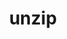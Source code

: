 ---
title: "unzip"
layout: cache
categories: [package, develop]
meta: {"compilers": ["apple-clang@=15.0.0", "gcc@=10.2.1", "gcc@=10.5.0", "gcc@=11.1.0", "gcc@=11.4.0", "gcc@=13.2.0", "gcc@=13.3.0", "gcc@=7.3.1", "gcc@=7.5.0", "gcc@=9.4.0"], "num_specs": 34, "num_specs_by_stack": {"aws-isc": 1, "aws-isc-aarch64": 1, "developer-tools": 1, "developer-tools-aarch64-linux-gnu": 3, "developer-tools-darwin": 1, "developer-tools-manylinux2014": 1, "developer-tools-x86_64_v3-linux-gnu": 3, "e4s": 3, "e4s-neoverse-v2": 3, "e4s-neoverse_v1": 1, "e4s-oneapi": 3, "e4s-power": 1, "e4s-rocm-external": 3, "gpu-tests": 3, "hep": 3, "ml-darwin-aarch64-mps": 1, "ml-linux-aarch64-cpu": 3, "ml-linux-aarch64-cuda": 3, "ml-linux-x86_64-cpu": 3, "ml-linux-x86_64-cuda": 3, "ml-linux-x86_64-rocm": 3, "radiuss": 3, "root": 34, "tutorial": 3}, "oss": ["amzn2", "centos7", "rhel8", "ubuntu18.04", "ubuntu20.04", "ubuntu22.04", "ubuntu24.04", "ventura"], "platforms": ["darwin", "linux"], "stacks": ["aws-isc", "aws-isc-aarch64", "developer-tools", "developer-tools-aarch64-linux-gnu", "developer-tools-darwin", "developer-tools-manylinux2014", "developer-tools-x86_64_v3-linux-gnu", "e4s", "e4s-neoverse-v2", "e4s-neoverse_v1", "e4s-oneapi", "e4s-power", "e4s-rocm-external", "gpu-tests", "hep", "ml-darwin-aarch64-mps", "ml-linux-aarch64-cpu", "ml-linux-aarch64-cuda", "ml-linux-x86_64-cpu", "ml-linux-x86_64-cuda", "ml-linux-x86_64-rocm", "radiuss", "root", "tutorial"], "targets": ["aarch64", "neoverse_v1", "neoverse_v2", "ppc64le", "x86_64_v3"], "versions": ["6.0"]}
spec_details: [{"compiler": "gcc@=7.5.0", "hash": "25yc6m3benwxich3pl7qf4b6q34nvhdx", "os": "ubuntu18.04", "platform": "linux", "size": "-", "stacks": ["radiuss", "root"], "tarball": "https://binaries.spack.io/develop/build_cache/linux-ubuntu18.04-x86_64_v3/gcc-7.5.0/unzip-6.0/linux-ubuntu18.04-x86_64_v3-gcc-7.5.0-unzip-6.0-25yc6m3benwxich3pl7qf4b6q34nvhdx.spack", "target": "x86_64_v3", "variants": ["build_system=makefile", "patches=881d2ed,f6f6236"], "versions": ["6.0"]}, {"compiler": "gcc@=11.4.0", "hash": "2lpbarv4hdx37zqanxr3oigay7tpw32l", "os": "ubuntu22.04", "platform": "linux", "size": "-", "stacks": ["e4s-neoverse-v2", "root"], "tarball": "https://binaries.spack.io/develop/build_cache/linux-ubuntu22.04-neoverse_v2/gcc-11.4.0/unzip-6.0/linux-ubuntu22.04-neoverse_v2-gcc-11.4.0-unzip-6.0-2lpbarv4hdx37zqanxr3oigay7tpw32l.spack", "target": "neoverse_v2", "variants": ["build_system=makefile", "patches=881d2ed,f6f6236"], "versions": ["6.0"]}, {"compiler": "gcc@=7.3.1", "hash": "35pstq3pdis45sxc6hco6mehsj5wz6nv", "os": "amzn2", "platform": "linux", "size": "-", "stacks": ["aws-isc-aarch64", "root"], "tarball": "https://binaries.spack.io/develop/build_cache/linux-amzn2-aarch64/gcc-7.3.1/unzip-6.0/linux-amzn2-aarch64-gcc-7.3.1-unzip-6.0-35pstq3pdis45sxc6hco6mehsj5wz6nv.spack", "target": "aarch64", "variants": ["build_system=makefile", "patches=881d2ed,f6f6236"], "versions": ["6.0"]}, {"compiler": "gcc@=10.2.1", "hash": "3zlz6irhfuunealopmvu54qbtouqmo7g", "os": "centos7", "platform": "linux", "size": "-", "stacks": ["developer-tools-manylinux2014", "root"], "tarball": "https://binaries.spack.io/develop/build_cache/linux-centos7-x86_64_v3/gcc-10.2.1/unzip-6.0/linux-centos7-x86_64_v3-gcc-10.2.1-unzip-6.0-3zlz6irhfuunealopmvu54qbtouqmo7g.spack", "target": "x86_64_v3", "variants": ["build_system=makefile", "patches=881d2ed,f6f6236"], "versions": ["6.0"]}, {"compiler": "gcc@=13.2.0", "hash": "4srl6hikr6o7j66hlsh2iradxqktvtkl", "os": "ubuntu24.04", "platform": "linux", "size": "-", "stacks": ["ml-linux-aarch64-cpu", "ml-linux-aarch64-cuda", "root"], "tarball": "https://binaries.spack.io/develop/build_cache/linux-ubuntu24.04-aarch64/gcc-13.2.0/unzip-6.0/linux-ubuntu24.04-aarch64-gcc-13.2.0-unzip-6.0-4srl6hikr6o7j66hlsh2iradxqktvtkl.spack", "target": "aarch64", "variants": ["build_system=makefile", "patches=881d2ed,f6f6236"], "versions": ["6.0"]}, {"compiler": "gcc@=7.5.0", "hash": "5dntwsqufkqgrxsr4ymjrxusgsmu25xk", "os": "ubuntu18.04", "platform": "linux", "size": "-", "stacks": ["radiuss", "root"], "tarball": "https://binaries.spack.io/develop/build_cache/linux-ubuntu18.04-x86_64_v3/gcc-7.5.0/unzip-6.0/linux-ubuntu18.04-x86_64_v3-gcc-7.5.0-unzip-6.0-5dntwsqufkqgrxsr4ymjrxusgsmu25xk.spack", "target": "x86_64_v3", "variants": ["build_system=makefile", "patches=881d2ed,f6f6236"], "versions": ["6.0"]}, {"compiler": "gcc@=13.2.0", "hash": "6hxqzyyoebfq2lnec72jiksv7w72kfaj", "os": "ubuntu24.04", "platform": "linux", "size": "-", "stacks": ["ml-linux-aarch64-cpu", "ml-linux-aarch64-cuda", "root"], "tarball": "https://binaries.spack.io/develop/build_cache/linux-ubuntu24.04-aarch64/gcc-13.2.0/unzip-6.0/linux-ubuntu24.04-aarch64-gcc-13.2.0-unzip-6.0-6hxqzyyoebfq2lnec72jiksv7w72kfaj.spack", "target": "aarch64", "variants": ["build_system=makefile", "patches=881d2ed,f6f6236"], "versions": ["6.0"]}, {"compiler": "gcc@=11.4.0", "hash": "7hz422ycgxzurrfjfqjisk5she2wizoh", "os": "ubuntu22.04", "platform": "linux", "size": "-", "stacks": ["e4s-oneapi", "root"], "tarball": "https://binaries.spack.io/develop/build_cache/linux-ubuntu22.04-x86_64_v3/gcc-11.4.0/unzip-6.0/linux-ubuntu22.04-x86_64_v3-gcc-11.4.0-unzip-6.0-7hz422ycgxzurrfjfqjisk5she2wizoh.spack", "target": "x86_64_v3", "variants": ["build_system=makefile", "patches=881d2ed,f6f6236"], "versions": ["6.0"]}, {"compiler": "gcc@=13.3.0", "hash": "7uqly27wth3ufqwllhguvh2562zylbgq", "os": "rhel8", "platform": "linux", "size": "-", "stacks": ["developer-tools-aarch64-linux-gnu", "root"], "tarball": "https://binaries.spack.io/develop/build_cache/linux-rhel8-aarch64/gcc-13.3.0/unzip-6.0/linux-rhel8-aarch64-gcc-13.3.0-unzip-6.0-7uqly27wth3ufqwllhguvh2562zylbgq.spack", "target": "aarch64", "variants": ["build_system=makefile", "patches=881d2ed,f6f6236"], "versions": ["6.0"]}, {"compiler": "gcc@=13.2.0", "hash": "bdezvkzzrrugyzhh5da6ophnssbk7oua", "os": "ubuntu24.04", "platform": "linux", "size": "-", "stacks": ["ml-linux-x86_64-cpu", "ml-linux-x86_64-cuda", "ml-linux-x86_64-rocm", "root"], "tarball": "https://binaries.spack.io/develop/build_cache/linux-ubuntu24.04-x86_64_v3/gcc-13.2.0/unzip-6.0/linux-ubuntu24.04-x86_64_v3-gcc-13.2.0-unzip-6.0-bdezvkzzrrugyzhh5da6ophnssbk7oua.spack", "target": "x86_64_v3", "variants": ["build_system=makefile", "patches=881d2ed,f6f6236"], "versions": ["6.0"]}, {"compiler": "gcc@=11.4.0", "hash": "bibw3sma34wayawvwoldm7ybsrnuav53", "os": "ubuntu22.04", "platform": "linux", "size": "-", "stacks": ["e4s-neoverse-v2", "root"], "tarball": "https://binaries.spack.io/develop/build_cache/linux-ubuntu22.04-neoverse_v2/gcc-11.4.0/unzip-6.0/linux-ubuntu22.04-neoverse_v2-gcc-11.4.0-unzip-6.0-bibw3sma34wayawvwoldm7ybsrnuav53.spack", "target": "neoverse_v2", "variants": ["build_system=makefile", "patches=881d2ed,f6f6236"], "versions": ["6.0"]}, {"compiler": "gcc@=11.4.0", "hash": "bzm4wf4avfxzstvm4rhupam5dzg6c2xa", "os": "ubuntu22.04", "platform": "linux", "size": "-", "stacks": ["e4s", "e4s-rocm-external", "hep", "root", "tutorial"], "tarball": "https://binaries.spack.io/develop/build_cache/linux-ubuntu22.04-x86_64_v3/gcc-11.4.0/unzip-6.0/linux-ubuntu22.04-x86_64_v3-gcc-11.4.0-unzip-6.0-bzm4wf4avfxzstvm4rhupam5dzg6c2xa.spack", "target": "x86_64_v3", "variants": ["build_system=makefile", "patches=881d2ed,f6f6236"], "versions": ["6.0"]}, {"compiler": "gcc@=10.5.0", "hash": "bzpwdrwobwojmhupy7afveftl3og7nwp", "os": "centos7", "platform": "linux", "size": "-", "stacks": ["developer-tools-x86_64_v3-linux-gnu", "root"], "tarball": "https://binaries.spack.io/develop/build_cache/linux-centos7-x86_64_v3/gcc-10.5.0/unzip-6.0/linux-centos7-x86_64_v3-gcc-10.5.0-unzip-6.0-bzpwdrwobwojmhupy7afveftl3og7nwp.spack", "target": "x86_64_v3", "variants": ["build_system=makefile", "patches=881d2ed,f6f6236"], "versions": ["6.0"]}, {"compiler": "gcc@=11.1.0", "hash": "eah4dc5ocaalaj7phns66n2xox6erpqu", "os": "ubuntu20.04", "platform": "linux", "size": "-", "stacks": ["gpu-tests", "root"], "tarball": "https://binaries.spack.io/develop/build_cache/linux-ubuntu20.04-x86_64_v3/gcc-11.1.0/unzip-6.0/linux-ubuntu20.04-x86_64_v3-gcc-11.1.0-unzip-6.0-eah4dc5ocaalaj7phns66n2xox6erpqu.spack", "target": "x86_64_v3", "variants": ["build_system=makefile"], "versions": ["6.0"]}, {"compiler": "gcc@=13.2.0", "hash": "faf4b5piqodvayhgupz6zqs3jdkxal7t", "os": "ubuntu24.04", "platform": "linux", "size": "-", "stacks": ["ml-linux-x86_64-cpu", "ml-linux-x86_64-cuda", "ml-linux-x86_64-rocm", "root"], "tarball": "https://binaries.spack.io/develop/build_cache/linux-ubuntu24.04-x86_64_v3/gcc-13.2.0/unzip-6.0/linux-ubuntu24.04-x86_64_v3-gcc-13.2.0-unzip-6.0-faf4b5piqodvayhgupz6zqs3jdkxal7t.spack", "target": "x86_64_v3", "variants": ["build_system=makefile", "patches=881d2ed,f6f6236"], "versions": ["6.0"]}, {"compiler": "gcc@=13.3.0", "hash": "ib7h7fr5czbccgegyxtiyj7sp26zr737", "os": "rhel8", "platform": "linux", "size": "-", "stacks": ["developer-tools-aarch64-linux-gnu", "root"], "tarball": "https://binaries.spack.io/develop/build_cache/linux-rhel8-aarch64/gcc-13.3.0/unzip-6.0/linux-rhel8-aarch64-gcc-13.3.0-unzip-6.0-ib7h7fr5czbccgegyxtiyj7sp26zr737.spack", "target": "aarch64", "variants": ["build_system=makefile", "patches=881d2ed,f6f6236"], "versions": ["6.0"]}, {"compiler": "gcc@=13.2.0", "hash": "jdvoxqwqcknozr7lxkdupyzjcm4oosqo", "os": "ubuntu24.04", "platform": "linux", "size": "-", "stacks": ["ml-linux-aarch64-cpu", "ml-linux-aarch64-cuda", "root"], "tarball": "https://binaries.spack.io/develop/build_cache/linux-ubuntu24.04-aarch64/gcc-13.2.0/unzip-6.0/linux-ubuntu24.04-aarch64-gcc-13.2.0-unzip-6.0-jdvoxqwqcknozr7lxkdupyzjcm4oosqo.spack", "target": "aarch64", "variants": ["build_system=makefile", "patches=881d2ed,f6f6236"], "versions": ["6.0"]}, {"compiler": "gcc@=9.4.0", "hash": "jivdkmutc2hpufjr5ikgkiegf3nd2kuh", "os": "ubuntu20.04", "platform": "linux", "size": "-", "stacks": ["e4s-power", "root"], "tarball": "https://binaries.spack.io/develop/build_cache/linux-ubuntu20.04-ppc64le/gcc-9.4.0/unzip-6.0/linux-ubuntu20.04-ppc64le-gcc-9.4.0-unzip-6.0-jivdkmutc2hpufjr5ikgkiegf3nd2kuh.spack", "target": "ppc64le", "variants": ["build_system=makefile", "patches=881d2ed,f6f6236"], "versions": ["6.0"]}, {"compiler": "gcc@=10.5.0", "hash": "lltyj4smjtye3f3oz3npswc2ggltfaa2", "os": "centos7", "platform": "linux", "size": "-", "stacks": ["developer-tools-x86_64_v3-linux-gnu", "root"], "tarball": "https://binaries.spack.io/develop/build_cache/linux-centos7-x86_64_v3/gcc-10.5.0/unzip-6.0/linux-centos7-x86_64_v3-gcc-10.5.0-unzip-6.0-lltyj4smjtye3f3oz3npswc2ggltfaa2.spack", "target": "x86_64_v3", "variants": ["build_system=makefile", "patches=881d2ed,f6f6236"], "versions": ["6.0"]}, {"compiler": "gcc@=11.1.0", "hash": "nqj22qlwluik2c5s5ldm524ac74dqv3n", "os": "ubuntu20.04", "platform": "linux", "size": "-", "stacks": ["gpu-tests", "root"], "tarball": "https://binaries.spack.io/develop/build_cache/linux-ubuntu20.04-x86_64_v3/gcc-11.1.0/unzip-6.0/linux-ubuntu20.04-x86_64_v3-gcc-11.1.0-unzip-6.0-nqj22qlwluik2c5s5ldm524ac74dqv3n.spack", "target": "x86_64_v3", "variants": ["build_system=makefile"], "versions": ["6.0"]}, {"compiler": "gcc@=10.5.0", "hash": "p6otdhh3645x2fua6z3ovvls6nyiodp5", "os": "centos7", "platform": "linux", "size": "-", "stacks": ["developer-tools-x86_64_v3-linux-gnu", "root"], "tarball": "https://binaries.spack.io/develop/build_cache/linux-centos7-x86_64_v3/gcc-10.5.0/unzip-6.0/linux-centos7-x86_64_v3-gcc-10.5.0-unzip-6.0-p6otdhh3645x2fua6z3ovvls6nyiodp5.spack", "target": "x86_64_v3", "variants": ["build_system=makefile", "patches=881d2ed,f6f6236"], "versions": ["6.0"]}, {"compiler": "gcc@=7.5.0", "hash": "pfywc5gcvficr6hd6dwow5utkabiq553", "os": "ubuntu18.04", "platform": "linux", "size": "-", "stacks": ["developer-tools", "root"], "tarball": "https://binaries.spack.io/develop/build_cache/linux-ubuntu18.04-x86_64_v3/gcc-7.5.0/unzip-6.0/linux-ubuntu18.04-x86_64_v3-gcc-7.5.0-unzip-6.0-pfywc5gcvficr6hd6dwow5utkabiq553.spack", "target": "x86_64_v3", "variants": ["build_system=makefile", "patches=f6f6236"], "versions": ["6.0"]}, {"compiler": "gcc@=13.3.0", "hash": "qa4dcq5mh7j42sriid6efrtfb33o4ch2", "os": "rhel8", "platform": "linux", "size": "-", "stacks": ["developer-tools-aarch64-linux-gnu", "root"], "tarball": "https://binaries.spack.io/develop/build_cache/linux-rhel8-aarch64/gcc-13.3.0/unzip-6.0/linux-rhel8-aarch64-gcc-13.3.0-unzip-6.0-qa4dcq5mh7j42sriid6efrtfb33o4ch2.spack", "target": "aarch64", "variants": ["build_system=makefile", "patches=881d2ed,f6f6236"], "versions": ["6.0"]}, {"compiler": "gcc@=13.2.0", "hash": "qkunribh2kz2mpzkv63zqnbq3wrplwoe", "os": "ubuntu24.04", "platform": "linux", "size": "-", "stacks": ["ml-linux-x86_64-cpu", "ml-linux-x86_64-cuda", "ml-linux-x86_64-rocm", "root"], "tarball": "https://binaries.spack.io/develop/build_cache/linux-ubuntu24.04-x86_64_v3/gcc-13.2.0/unzip-6.0/linux-ubuntu24.04-x86_64_v3-gcc-13.2.0-unzip-6.0-qkunribh2kz2mpzkv63zqnbq3wrplwoe.spack", "target": "x86_64_v3", "variants": ["build_system=makefile", "patches=881d2ed,f6f6236"], "versions": ["6.0"]}, {"compiler": "gcc@=11.4.0", "hash": "r4nto3i2kjbfiqfbdqswz2ropjy7tss3", "os": "ubuntu22.04", "platform": "linux", "size": "-", "stacks": ["e4s-oneapi", "root"], "tarball": "https://binaries.spack.io/develop/build_cache/linux-ubuntu22.04-x86_64_v3/gcc-11.4.0/unzip-6.0/linux-ubuntu22.04-x86_64_v3-gcc-11.4.0-unzip-6.0-r4nto3i2kjbfiqfbdqswz2ropjy7tss3.spack", "target": "x86_64_v3", "variants": ["build_system=makefile", "patches=881d2ed,f6f6236"], "versions": ["6.0"]}, {"compiler": "gcc@=11.4.0", "hash": "rtvste4um2kbqkugmyabbfev6wnoo4od", "os": "ubuntu22.04", "platform": "linux", "size": "-", "stacks": ["e4s-neoverse-v2", "root"], "tarball": "https://binaries.spack.io/develop/build_cache/linux-ubuntu22.04-neoverse_v2/gcc-11.4.0/unzip-6.0/linux-ubuntu22.04-neoverse_v2-gcc-11.4.0-unzip-6.0-rtvste4um2kbqkugmyabbfev6wnoo4od.spack", "target": "neoverse_v2", "variants": ["build_system=makefile", "patches=881d2ed,f6f6236"], "versions": ["6.0"]}, {"compiler": "gcc@=7.3.1", "hash": "rviokesyyb3slwmftnucm4ianorlmrpn", "os": "amzn2", "platform": "linux", "size": "-", "stacks": ["aws-isc", "root"], "tarball": "https://binaries.spack.io/develop/build_cache/linux-amzn2-x86_64_v3/gcc-7.3.1/unzip-6.0/linux-amzn2-x86_64_v3-gcc-7.3.1-unzip-6.0-rviokesyyb3slwmftnucm4ianorlmrpn.spack", "target": "x86_64_v3", "variants": ["build_system=makefile", "patches=881d2ed,f6f6236"], "versions": ["6.0"]}, {"compiler": "gcc@=11.4.0", "hash": "upgo3vigrn6uo6qmjnjwwgiehd6af6pb", "os": "ubuntu22.04", "platform": "linux", "size": "-", "stacks": ["e4s", "e4s-rocm-external", "hep", "root", "tutorial"], "tarball": "https://binaries.spack.io/develop/build_cache/linux-ubuntu22.04-x86_64_v3/gcc-11.4.0/unzip-6.0/linux-ubuntu22.04-x86_64_v3-gcc-11.4.0-unzip-6.0-upgo3vigrn6uo6qmjnjwwgiehd6af6pb.spack", "target": "x86_64_v3", "variants": ["build_system=makefile", "patches=881d2ed,f6f6236"], "versions": ["6.0"]}, {"compiler": "gcc@=11.4.0", "hash": "vewwwmplv3efrqpnptk7oho2nzpikfs4", "os": "ubuntu22.04", "platform": "linux", "size": "-", "stacks": ["e4s-neoverse_v1", "root"], "tarball": "https://binaries.spack.io/develop/build_cache/linux-ubuntu22.04-neoverse_v1/gcc-11.4.0/unzip-6.0/linux-ubuntu22.04-neoverse_v1-gcc-11.4.0-unzip-6.0-vewwwmplv3efrqpnptk7oho2nzpikfs4.spack", "target": "neoverse_v1", "variants": ["build_system=makefile", "patches=881d2ed,f6f6236"], "versions": ["6.0"]}, {"compiler": "gcc@=11.4.0", "hash": "vnhsrhn6dm6b3hvh7pm7btftro7w3r5h", "os": "ubuntu22.04", "platform": "linux", "size": "-", "stacks": ["e4s-oneapi", "root"], "tarball": "https://binaries.spack.io/develop/build_cache/linux-ubuntu22.04-x86_64_v3/gcc-11.4.0/unzip-6.0/linux-ubuntu22.04-x86_64_v3-gcc-11.4.0-unzip-6.0-vnhsrhn6dm6b3hvh7pm7btftro7w3r5h.spack", "target": "x86_64_v3", "variants": ["build_system=makefile", "patches=881d2ed,f6f6236"], "versions": ["6.0"]}, {"compiler": "gcc@=7.5.0", "hash": "wcrou764zj4mjvvqp6fy6w2ylem23g3a", "os": "ubuntu18.04", "platform": "linux", "size": "-", "stacks": ["radiuss", "root"], "tarball": "https://binaries.spack.io/develop/build_cache/linux-ubuntu18.04-x86_64_v3/gcc-7.5.0/unzip-6.0/linux-ubuntu18.04-x86_64_v3-gcc-7.5.0-unzip-6.0-wcrou764zj4mjvvqp6fy6w2ylem23g3a.spack", "target": "x86_64_v3", "variants": ["build_system=makefile", "patches=881d2ed,f6f6236"], "versions": ["6.0"]}, {"compiler": "gcc@=11.4.0", "hash": "xqlegglbwnhzciffhkk5hul2m6w4nbje", "os": "ubuntu22.04", "platform": "linux", "size": "-", "stacks": ["e4s", "e4s-rocm-external", "hep", "root", "tutorial"], "tarball": "https://binaries.spack.io/develop/build_cache/linux-ubuntu22.04-x86_64_v3/gcc-11.4.0/unzip-6.0/linux-ubuntu22.04-x86_64_v3-gcc-11.4.0-unzip-6.0-xqlegglbwnhzciffhkk5hul2m6w4nbje.spack", "target": "x86_64_v3", "variants": ["build_system=makefile", "patches=881d2ed,f6f6236"], "versions": ["6.0"]}, {"compiler": "gcc@=11.1.0", "hash": "yqvtji5xrypptvettqxsfjqoy43ffpol", "os": "ubuntu20.04", "platform": "linux", "size": "-", "stacks": ["gpu-tests", "root"], "tarball": "https://binaries.spack.io/develop/build_cache/linux-ubuntu20.04-x86_64_v3/gcc-11.1.0/unzip-6.0/linux-ubuntu20.04-x86_64_v3-gcc-11.1.0-unzip-6.0-yqvtji5xrypptvettqxsfjqoy43ffpol.spack", "target": "x86_64_v3", "variants": ["build_system=makefile"], "versions": ["6.0"]}, {"compiler": "apple-clang@=15.0.0", "hash": "zfuzulevmsdtg2cupnq5cvyhcmciqk3q", "os": "ventura", "platform": "darwin", "size": "-", "stacks": ["developer-tools-darwin", "ml-darwin-aarch64-mps", "root"], "tarball": "https://binaries.spack.io/develop/build_cache/darwin-ventura-aarch64/apple-clang-15.0.0/unzip-6.0/darwin-ventura-aarch64-apple-clang-15.0.0-unzip-6.0-zfuzulevmsdtg2cupnq5cvyhcmciqk3q.spack", "target": "aarch64", "variants": ["build_system=makefile", "patches=881d2ed,f6f6236"], "versions": ["6.0"]}]
---